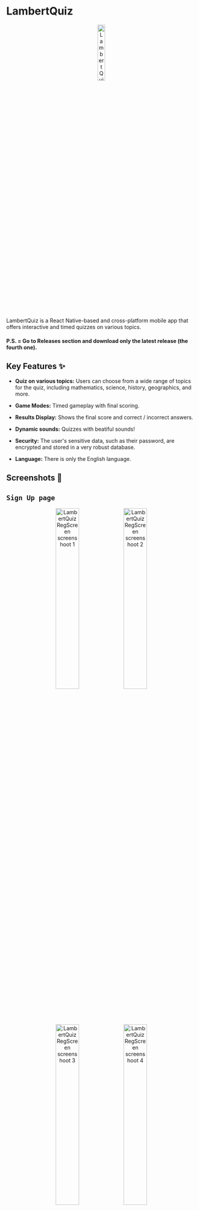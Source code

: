   

# LambertQuiz

  

<p align="center">
<img  title="LambertQuiz Logo"  alt="LambertQuiz Logo"  width="19.5%"  src="./assets/images/logo.png">
</p>


LambertQuiz is a React Native-based and cross-platform mobile app that offers interactive and timed quizzes on various topics.  

#### P.S. = Go to Releases section and download only the latest release (the fourth one).  

## Key Features ✨

  
-  **Quiz on various topics:** Users can choose from a wide range of topics for the quiz, including mathematics, science, history, geographics, and more.

-  **Game Modes:** Timed gameplay with final scoring.
 
  
-  **Results Display:** Shows the final score and correct / incorrect answers.

-  **Dynamic sounds:** Quizzes with beatiful sounds!

-  **Security:** The user's sensitive data, such as their password, are encrypted and stored in a very robust database.

-  **Language:** There is only the English language.

  
## Screenshots 📸

  

## `Sign Up page`
<p align="center">
<img  title="LambertQuiz RegScreen screenshoot 1"  alt="LambertQuiz RegScreen screenshoot 1"  src="https://matteolambertucci.altervista.org/lambertquiz/screenshoots/signup/signupscreen11.jpeg"  width="35%">
<img  title="LambertQuiz RegScreen screenshoot 2"  alt="LambertQuiz RegScreen screenshoot 2"  src="https://matteolambertucci.altervista.org/lambertquiz/screenshoots/signup/signupscreen22.jpeg"  width="35%">
<img  title="LambertQuiz RegScreen screenshoot 3"  alt="LambertQuiz RegScreen screenshoot 3"  src="https://matteolambertucci.altervista.org/lambertquiz/screenshoots/signup/signupscreen333.jpeg"  width="35%">
<img  title="LambertQuiz RegScreen screenshoot 3"  alt="LambertQuiz RegScreen screenshoot 4"  src="https://matteolambertucci.altervista.org/lambertquiz/screenshoots/signup/signupscreen44.jpeg"  width="35%">
</p>


## `Sign In page`
<p align="center">
	<img  title="LambertQuiz LoginScreen screenshoot 1"  alt="LambertQuiz LoginScreen screenshoot 1"  src="https://matteolambertucci.altervista.org/lambertquiz/screenshoots/signin/signinscreen11.jpeg"  width="32.75%">
	<img  title="LambertQuiz LoginScreen screenshoot 2"  alt="LambertQuiz LoginScreen screenshoot 2"  src="https://matteolambertucci.altervista.org/lambertquiz/screenshoots/signin/signinscreen22.jpeg"  width="32.75%">
	<img  title="LambertQuiz LoginScreen screenshoot 3"  alt="LambertQuiz LoginScreen screenshoot 3"  src="https://matteolambertucci.altervista.org/lambertquiz/screenshoots/signin/signinscreen33.jpeg"  width="32.75%">
</p>

## `Home page`
<p align="center">
	<img  title="LambertQuiz HomeScreen screenshoot 1"  alt="LambertQuiz HomeScreen screenshoot 1"  src="https://matteolambertucci.altervista.org/lambertquiz/screenshoots/home/homescreen1.jpeg"  width="32.75%">
	<img  title="LambertQuiz HomeScreen screenshoot 2"  alt="LambertQuiz HomeScreen screenshoot 2"  src="https://matteolambertucci.altervista.org/lambertquiz/screenshoots/home/homescreen2.jpeg"  width="32.75%">
	<img  title="LambertQuiz HomeScreen screenshoot 3"  alt="LambertQuiz HomeScreen screenshoot 3"  src="https://matteolambertucci.altervista.org/lambertquiz/screenshoots/home/homescreen3.jpeg"  width="32.75%">
</p>

## `Play Quiz page`
<p align="center">
	<img  title="LambertQuiz PlayQuizScreen screenshoot 1"  alt="LambertQuiz PlayQuizScreen screenshoot 1"  src="https://matteolambertucci.altervista.org/lambertquiz/screenshoots/playquiz/playquizscreen11.jpeg"  width="32.75%">
<img  title="LambertQuiz PlayQuizScreen screenshoot 2"  alt="LambertQuiz PlayQuizScreen screenshoot 2"  src="https://matteolambertucci.altervista.org/lambertquiz/screenshoots/playquiz/playquizscreen222.jpeg"  width="32.75%">
<img  title="LambertQuiz PlayQuizScreen screenshoot 3"  alt="LambertQuiz PlayQuizScreen screenshoot 3"  src="https://matteolambertucci.altervista.org/lambertquiz/screenshoots/playquiz/playquizscreen333.jpeg"  width="32.75%">

</p>

## `Account page`
<p align="center"> 
<img  title="LambertQuiz AccountScreen screenshoot 1"  alt="LambertQuiz AccountScreen screenshoot 1"  src="https://matteolambertucci.altervista.org/lambertquiz/screenshoots/account/accountscreen1.jpeg"  width="35%">
<img  title="LambertQuiz AccountScreen screenshoot 2"  alt="LambertQuiz AccountScreen screenshoot 2"  src="https://matteolambertucci.altervista.org/lambertquiz/screenshoots/account/accountscreen22.jpeg"  width="35%">
<img  title="LambertQuiz AccountScreen screenshoot 3"  alt="LambertQuiz AccountScreen screenshoot 3"  src="https://matteolambertucci.altervista.org/lambertquiz/screenshoots/account/accountscreen3.jpeg"  width="35%">
<img  title="LambertQuiz AccountScreen screenshoot 4"  alt="LambertQuiz AccountScreen screenshoot 4"  src="https://matteolambertucci.altervista.org/lambertquiz/screenshoots/account/accountscreen4.jpeg"  width="35%">
</p>

## `Help page`

<p align="center">
	<img  title="LambertQuiz HelpScreen screenshoot 1"  alt="LambertQuiz HelpScreen screenshoot 1"  src="https://matteolambertucci.altervista.org/lambertquiz/screenshoots/help/helpscreen1.jpeg"  width="35%">
<img  title="LambertQuiz HelpScreen screenshoot 2"  alt="LambertQuiz HelpScreen screenshoot 2"  src="https://matteolambertucci.altervista.org/lambertquiz/screenshoots/help/helpscreen2.jpeg"  width="35%">
</p>

## `Stats page`

<p align="center"> 
	<img  title="LambertQuiz StatsScreen screenshoot 1"  alt="LambertQuiz StatsScreen screenshoot 1"  src="https://matteolambertucci.altervista.org/lambertquiz/screenshoots/stats/statsscreen11.gif"  width="35%">
	<img  title="LambertQuiz StatsScreen screenshoot 2"  alt="LambertQuiz StatsScreen screenshoot 2"  src="https://matteolambertucci.altervista.org/lambertquiz/screenshoots/stats/statsscreen22.jpeg"  width="35%">
	<img  title="LambertQuiz StatsScreen screenshoot 3"  alt="LambertQuiz StatsScreen screenshoot 3"  src="https://matteolambertucci.altervista.org/lambertquiz/screenshoots/stats/statscreen33.jpeg"  width="35%">
	<img  title="LambertQuiz StatsScreen screenshoot 4"  alt="LambertQuiz StatsScreen screenshoot 4"  src="https://matteolambertucci.altervista.org/lambertquiz/screenshoots/stats/statsscreen44.jpeg"  width="35%">
</p>
  

## Installation 🚀 and usage⚡

  

### Requirements

  

- Node.js

  

- React Native

  

- NPM or Yarn

### Installation Instructions
  

1. Clone the repository:
  

```bash
git clone https://github.com/MattDEV02/LambertQuiz.git
```
  
2. Navigate to the project directory:
  

```bash
cd LambertQuiz
```

3. Install dependencies:  

```bash
npm install

# or using yarn

# yarn install
```

4. Start the application:  

```bash
npm  start
 
# or using yarn

# yarn start
```
  

**P.S. = You can do both third and fourth step with "my comand script":**

```bash
npm run all
```

## Some code examples

  

### `App.js`

  

```javascript

import React, { useState, useEffect } from "react";
import "react-native-gesture-handler";
import { NavigationContainer } from "@react-navigation/native";
import { RootSiblingParent } from "react-native-root-siblings";
import AuthStackNavigator from "./navigators/AuthStackNavigator";
import AppStackNavigator from "./navigators/AppStackNavigator";
import { supabase } from "./app/lib/supabase-client";
import { validateObject } from "./utils/validators";

const App = () => {
	const [session, setSession] = useState(null);

	useEffect(() => {
		supabase.auth
			.getSession()
			.then(({ data: { session } }) => {
				setSession(session);
			})
			.catch((error) => console.error(error));

		supabase.auth.onAuthStateChange(async (_event, session) => {
			console.log(_event); //  INITIAL_SESSION / SIGNED_IN / SIGNED_OUT
			setSession(session);
		});
	}, []);
	return (
		<RootSiblingParent>
			<NavigationContainer>
				{validateObject(session) && validateObject(session.user) ? (
					<AppStackNavigator sessionUser={session.user} />
				) : (
					<AuthStackNavigator />
				)}
			</NavigationContainer>
		</RootSiblingParent>
	);
};

export default App;
  

```

  

### `HomeScreen.js`

  

```javascript

import React, { useState, useEffect } from "react";
import {
	View,
	Text,
	SafeAreaView,
	FlatList,
	ScrollView,
	StyleSheet,
} from "react-native";
import { supabase } from "../app/lib/supabase-client";
import Quiz from "../components/screens/HomeScreen/Quiz";
import FormInput from "../components/shared/FormInput";
import { COLORS } from "../constants/theme";
import {
	validateObject,
	validateString,
	validateArray,
} from "../utils/validators";
import { playClickSound } from "../utils/sounds";

const HomeScreen = ({ navigation, route }) => {
	const user = route.params.user;
	
	const [quizzes, setQuizzes] = useState([]);
	const [quiz, setQuiz] = useState("");
	const [searching, setSearching] = useState(false);
	const [refreshing, setRefreshing] = useState(false);

	useEffect(() => {
		const getQuizzes = async () => {
			setRefreshing(true);
			const { data, error } = await supabase
				.from("quizzes")
				.select()
				.order("category");
			if (validateObject(error)) {
				console.error(error);
				setRefreshing(false);
			} else if (validateArray(data, 1)) {
				setQuizzes(data);
			}
			setRefreshing(false);
		};

		const getQuizzesWithSearching = async () => {
			setRefreshing(true);
			const { data, error } = await supabase.rpc("get_searched_quizzes", {
				quiz_category: quiz,
			});
			if (validateObject(error)) {
				console.error(error);
				setRefreshing(false);
			} else if (validateArray(data, 0)) {
				setQuizzes(data);
			} else if (!validateString(quiz)) {
				setSearching(false);
				getQuizzes();
			}
			setRefreshing(false);
		};

		searching ? getQuizzesWithSearching() : getQuizzes();
	}, [quiz]);

	const handleOnPlayPress = async (quiz_id) => {
		await playClickSound();
		navigation.setParams({ quizId: quiz_id });
		navigation.navigate("Play Quiz page", {
			quizId: quiz_id,
			openedQuiz: true,
		});
	};

	return (
		<SafeAreaView
			style={{
				flex: 1,
				backgroundColor: COLORS.background,
				position: "relative",
			}}
		>
			{/* TOP BAR */}
			<ScrollView
				style={{
					marginBottom: 6.75,
				}}
			>
				<View>
					{/* Welcome title */}
					<View
						style={{
							...style.container,
							marginTop: 27.5,
						}}
					>
						<Text style={{ ...style.text, fontSize: 29 }}>
							Welcome{" "}
							{validateObject(user) && validateString(user.username)
								? user.username
								: null}{" "}
							!
						</Text>
					</View>

					{/* Quiz search form */}
					<View style={style.container}>
						<FormInput
							placeholderText={"Search for a Quiz"}
							value={quiz}
							maxLength={15}
							autoComplete={"name"}
							autoCorrect={true}
							inputMode={"text"}
							keyboardType={"default"}
							inputError={false}
							inputSuccess={false}
							onChangeText={(quiz) => {
								setQuiz(quiz);
								setSearching(true);
							}}
							style={{ width: "89.5%" }}
							inputStyle={{
								marginTop: 7.5,
								marginBottom: 5,
								paddingVertical: 15,
								backgroundColor: COLORS.white,
								borderWidth: 0.35,
								borderColor: COLORS.secondary,
								borderRadius: 12,
								fontSize: 16,
							}}
						/>
					</View>
					{/* Quiz list */}
					<View style={{ marginBottom: 20 }}>
						{validateArray(quizzes, 1) ? (
							<FlatList
								data={quizzes}
								scrollEnabled={false}
								onRefresh={() => undefined}
								refreshing={refreshing}
								showsVerticalScrollIndicator={false}
								keyExtractor={(item) => item.quiz_id}
								renderItem={({ item: quiz }) => (
									<Quiz
										quiz={quiz}
										handleOnPlayPress={() =>
											handleOnPlayPress(quiz.quiz_id)
										}
									/>
								)}
							/>
						) : searching ? (
							<View style={{ ...style.container, marginTop: 47 }}>
								<Text style={{ ...style.text, color: "#EF0909" }}>
									NO Quizzes found.
								</Text>
							</View>
						) : null}
					</View>
				</View>
			</ScrollView>
		</SafeAreaView>
	);
};

const style = StyleSheet.create({
	container: {
		flexDirection: "row",
		alignItems: "center",
		justifyContent: "center",
	},
	text: {
		fontSize: 26.5,
		color: COLORS.black,
		fontWeight: "bold",
	},
});

export default HomeScreen;

```

  

### `HelpScreen.js`

 

```javascript

import React from "react";
import { SafeAreaView, ScrollView } from "react-native";
import AccordionItem from "../components/screens/HelpScreen/AccordionItem";
import HelpFooter from "../components/screens/HelpScreen/HelpFooter";
import { appName, questionsNumber } from "../constants/theme";
import { passwordMaxLength } from "../constants/fieldsConstants";

const HelpScreen = () => {
	const accordionList = [
		{
			question: "",
			response: "",
		},
			];
	return (
		<SafeAreaView>
			<ScrollView>
				{accordionList.map((item, index) => (
					<AccordionItem
						question={item.question}
						response={item.response}
						key={index}
					/>
				))}
				<HelpFooter />
			</ScrollView>
		</SafeAreaView>
	);
};

export default HelpScreen;

```

  

## Author ©️

 

Made with ❤️ and a lot of hard work 🏋️‍♂️ by:

 

- **Matteo Lambertucci (matricola 578219, Roma TRE)**

	- [GitHub Profile (MattDEV02)](https://github.com/MattDEV02)

	- [Linkedin Profile](https://www.linkedin.com/in/matteo-lambertucci-134073211)

	- [Instagram Profile (_matte.02_)](https://www.instagram.com/_matte.02_/)

	- [Moodle Profile](https://ingegneriacivileinformaticatecnologieaeronautiche.el.uniroma3.it/user/profile.php?id=5522)

	- [mat.lambertucci@stud.uniroma3.it](mat.lambertucci@stud.uniroma3.it)

	- [matteolambertucci3@gmail.com](matteolambertucci3@gmail.com)

  

I am the only author of this beatiful app 😉

  

## Technologies used 🧑‍💻

  
- **Javascript ES6**


- **React native 0.72.6**
  

- **NodeJS 20.4.0**


- **NPM 9.7.2**


- **PostgreSQL 16.0**


- **Visual Studio Code 1.85**


- **Supabase 1.0**


- **Altervista hosting**


- **Bootstrap 5**


- **HTML 5**


- **CSS 4.15**

 
- **Windows 11**

  


## Project structure 🏠

  

- **`src/`**: The main folder for the application source code.

  

	- **`src/components/`**: Contains all reusable components of the application.

	  

	- **`src/screens/`**: Primary screens of the application, each associated with specific functionalities.

	  

	- **`src/navigators/`**: Configuration and management of application navigation, using React Navigation or a similar library.

	  

	- **`src/utils/`**: Utility functions, or helpers used across multiple parts of the code.

	  

	- **`src/constants/`**: Utility constants, or helpers used across multiple parts of the code.

	  

	- **`src/App.js`**: The main component of this project, it gets rendered in the index.js file (see below).

  

- **`assets/`**: Images, fonts, or other multimedia assets used in the application.

  

- **`index.js`**: The main entry of this project.

  

- **`lambertquiz.sql`**: A SQL (PostGreSQL) script file that allows to create the database that I used for this App.

  

- **`package.json`**: JSON metadata file that to define various properties and configurations related to the project, including its dependencies, scripts, version information, and other metadata.

  

- **`README.md`**: Markdown documentation of this project.

  

  

## Sources 🤝

  

- [Wikipedia](https://it.wikipedia.org/wiki/Pagina_principale)

- [Il Messaggero](https://www.ilmessaggero.it/)

- [The New York Times](https://www.nytimes.com/)

- [Francia Turismo](www.franciaturismo.net)

- [The Sun](https://www.thesun.co.uk/)

    

## ER Model 🔢

  

<img title="LambertQuiz ER model" alt="LambertQuiz ER model" src="https://matteolambertucci.altervista.org/lambertquiz/planning/ER_model2.jpeg" width="100%">

   

  

## Relational model 🔣

  
  

<img title="LambertQuiz Relational model" alt="LambertQuiz Relational model" src="https://matteolambertucci.altervista.org/lambertquiz/planning/relational_model2.jpeg" width="100%">

  

  

## License 🗒️



This project is licensed under the MIT License - see the [LICENSE](LICENSE) file for more details.